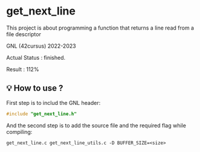 # get_next_line
This project is about programming a function that returns a line read from a file descriptor

GNL (42cursus) 2022-2023

Actual Status : finished.

Result : 112%

## 💡 How to use ?

First step is to includ the GNL header:

```C
#include "get_next_line.h"
```
And the second step is to add the source file and the required flag while compiling:

```shell
get_next_line.c get_next_line_utils.c -D BUFFER_SIZE=<size>
```
